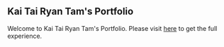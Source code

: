 ## Kai Tai Ryan Tam's Portfolio

Welcome to Kai Tai Ryan Tam's Portfolio. Please visit [here](https://github.com/ryan-kttam) to get the full experience.
